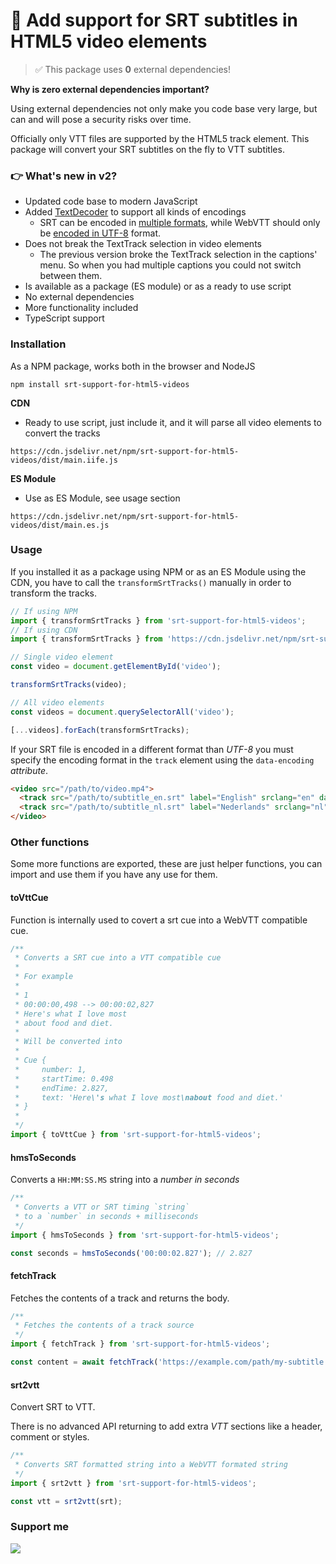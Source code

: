 # 💐 Add support for SRT subtitles in HTML5 video elements

> ✅ This package uses **0** external dependencies!

**Why is zero external dependencies important?**

Using external dependencies not only make you code base very large, but can and will pose a security risks over time.

Officially only VTT files are supported by the HTML5 track element. 
This package will convert your SRT subtitles on the fly to VTT subtitles.

### 👉 What's new in v2?
- Updated code base to modern JavaScript
- Added [TextDecoder](https://developer.mozilla.org/en-US/docs/Web/API/TextDecoder?retiredLocale=nl) to support all kinds of encodings
    - SRT can be encoded in [multiple formats](https://en.wikipedia.org/wiki/SubRip#Text_encoding), while WebVTT should only be [encoded in UTF-8](https://www.w3.org/TR/webvtt1/#file-structure) format.
- Does not break the TextTrack selection in video elements
  - The previous version broke the TextTrack selection in the captions' menu. So when you had multiple captions you could not switch between them.
- Is available as a package (ES module) or as a ready to use script
- No external dependencies
- More functionality included
- TypeScript support

### Installation

As a NPM package, works both in the browser and NodeJS

```text
npm install srt-support-for-html5-videos
```

**CDN**
- Ready to use script, just include it, and it will parse all video elements to convert the tracks
```text
https://cdn.jsdelivr.net/npm/srt-support-for-html5-videos/dist/main.iife.js
```

**ES Module**
- Use as ES Module, see usage section
```text
https://cdn.jsdelivr.net/npm/srt-support-for-html5-videos/dist/main.es.js
```

### Usage
If you installed it as a package using NPM or as an ES Module using the CDN, you have to call the `transformSrtTracks()` manually in order to transform the tracks.

```javascript
// If using NPM
import { transformSrtTracks } from 'srt-support-for-html5-videos';
// If using CDN
import { transformSrtTracks } from 'https://cdn.jsdelivr.net/npm/srt-support-for-html5-videos/dist/main.es.js';

// Single video element
const video = document.getElementById('video');

transformSrtTracks(video);

// All video elements
const videos = document.querySelectorAll('video');

[...videos].forEach(transformSrtTracks);
```

If your SRT file is encoded in a different format than *UTF-8* you must specify the encoding format in the `track` element using the `data-encoding` *attribute*.

```html
<video src="/path/to/video.mp4">
  <track src="/path/to/subtitle_en.srt" label="English" srclang="en" data-encoding="iso-8859-2" kind="subtitles" default>
  <track src="/path/to/subtitle_nl.srt" label="Nederlands" srclang="nl" data-encoding="iso-8859-2" kind="subtitles">
</video>
```

### Other functions
Some more functions are exported, these are just helper functions, you can import and use them if you have any use for them.

#### toVttCue
Function is internally used to covert a srt cue into a WebVTT compatible cue.

```javascript
/**
 * Converts a SRT cue into a VTT compatible cue
 * 
 * For example
 *
 * 1
 * 00:00:00,498 --> 00:00:02,827
 * Here's what I love most
 * about food and diet.
 *
 * Will be converted into
 *
 * Cue {
 *     number: 1,
 *     startTime: 0.498
 *     endTime: 2.827,
 *     text: 'Here\'s what I love most\nabout food and diet.'
 * }
 *
 */
import { toVttCue } from 'srt-support-for-html5-videos';
```
#### hmsToSeconds
Converts a `HH:MM:SS.MS` string into a *number in seconds*

```javascript
/**
 * Converts a VTT or SRT timing `string` 
 * to a `number` in seconds + milliseconds
 */
import { hmsToSeconds } from 'srt-support-for-html5-videos';

const seconds = hmsToSeconds('00:00:02.827'); // 2.827
```
#### fetchTrack
Fetches the contents of a track and returns the body.

```javascript
/**
 * Fetches the contents of a track source
 */
import { fetchTrack } from 'srt-support-for-html5-videos';

const content = await fetchTrack('https://example.com/path/my-subtitle.srt');
```

#### srt2vtt
Convert SRT to VTT.

There is no advanced API returning to add extra *VTT* sections like a header, comment or styles.

```javascript
/**
 * Converts SRT formatted string into a WebVTT formated string
 */
import { srt2vtt } from 'srt-support-for-html5-videos';

const vtt = srt2vtt(srt);
```

### Support me
[<img src="https://www.buymeacoffee.com/assets/img/guidelines/download-assets-sm-1.svg">](https://www.buymeacoffee.com/codeit)